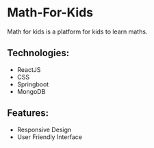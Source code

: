 # Math-For-Kids

Math for kids is a platform for kids to learn maths.

## Technologies: 
- ReactJS
- CSS
- Springboot
- MongoDB

## Features: 
- Responsive Design
- User Friendly Interface
